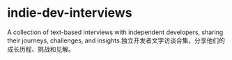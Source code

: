 # indie-dev-interviews
A collection of text-based interviews with independent developers, sharing their journeys, challenges, and insights.独立开发者文字访谈合集，分享他们的成长历程、挑战和见解。
